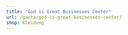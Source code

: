 ```yaml
---
title: "God is Great Businesses Center"
url: /ganta/god-is-great-businesses-center/
shop: Kleidung
---
```

